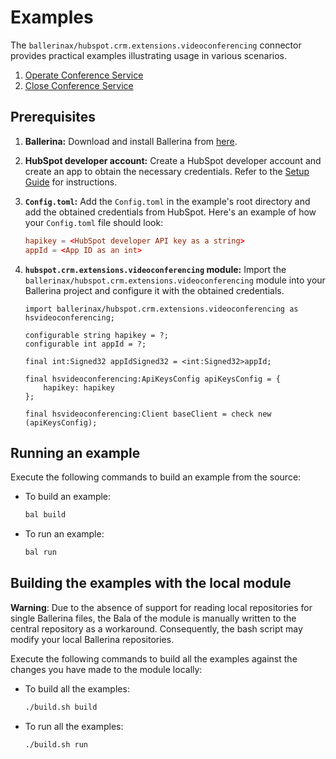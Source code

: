 # Examples

The `ballerinax/hubspot.crm.extensions.videoconferencing` connector provides practical examples illustrating usage in various scenarios.

1. [Operate Conference Service](./operate-conference-service/)
2. [Close Conference Service](./close-conference-service/)

## Prerequisites

1. **Ballerina:** Download and install Ballerina from [here](https://ballerina.io/downloads/).

2. **HubSpot developer account:** Create a HubSpot developer account and create an app to obtain the necessary credentials. Refer to the [Setup Guide](../ballerina/Package.md) for instructions.

3. **`Config.toml`:** Add the `Config.toml` in the example's root directory and add the obtained credentials from HubSpot. Here's an example of how your `Config.toml` file should look:

    ```toml
    hapikey = <HubSpot developer API key as a string>
    appId = <App ID as an int>
    ```

4. **`hubspot.crm.extensions.videoconferencing` module:** Import the `ballerinax/hubspot.crm.extensions.videoconferencing` module into your Ballerina project and configure it with the obtained credentials.

    ```ballerina
    import ballerinax/hubspot.crm.extensions.videoconferencing as hsvideoconferencing;

    configurable string hapikey = ?;
    configurable int appId = ?;

    final int:Signed32 appIdSigned32 = <int:Signed32>appId;

    final hsvideoconferencing:ApiKeysConfig apiKeysConfig = {
        hapikey: hapikey
    };

    final hsvideoconferencing:Client baseClient = check new (apiKeysConfig);
    ```

## Running an example

Execute the following commands to build an example from the source:

* To build an example:

    ```bash
    bal build
    ```

* To run an example:

    ```bash
    bal run
    ```

## Building the examples with the local module

**Warning**: Due to the absence of support for reading local repositories for single Ballerina files, the Bala of the module is manually written to the central repository as a workaround. Consequently, the bash script may modify your local Ballerina repositories.

Execute the following commands to build all the examples against the changes you have made to the module locally:

* To build all the examples:

    ```bash
    ./build.sh build
    ```

* To run all the examples:

    ```bash
    ./build.sh run
    ```
